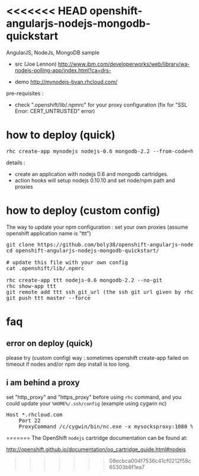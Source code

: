 <<<<<<< HEAD
openshift-angularjs-nodejs-mongodb-quickstart
=============================================
AngularJS, NodeJs, MongoDB sample

- src (Joe Lennon) http://www.ibm.com/developerworks/web/library/wa-nodejs-polling-app/index.html?ca=drs-

- demo http://mynodejs-bvan.rhcloud.com/

pre-requisites :
- check ".openshift/lib/.npmrc" for your proxy configuration (fix for "SSL Error: CERT_UNTRUSTED" error)

# how to deploy (quick) 

<pre>
rhc create-app mynodejs nodejs-0.6 mongodb-2.2 --from-code=https://github.com/boly38/openshift-angularjs-nodejs-mongodb-quickstart.git
</pre>

details :
 - create an application with nodejs 0.6 and mongodb cartridges. 
 - action hooks will setup nodejs 0.10.10 and set node/npm path and proxies

# how to deploy (custom config)
The way to update your npm configuration : set your own proxies
(assume openshift application name is "ttt")
<pre>
git clone https://github.com/boly38/openshift-angularjs-nodejs-mongodb-quickstart.git
cd openshift-angularjs-nodejs-mongodb-quickstart/

# update this file with your own config
cat .openshift/lib/.npmrc

rhc create-app ttt nodejs-0.6 mongodb-2.2 --no-git
rhc show-app ttt
git remote add ttt ssh_git_url (the ssh git url given by rhc show-app ttt)
git push ttt master --force
</pre>


# faq

## error on deploy (quick) 
please try (custom config) way : sometimes openshift create-app failed on timeout if nodes and/or npm dep install is too long.

## i am behind a proxy

set "http_proxy" and "https_proxy" before using <code>rhc</code> command, and you could update your <code>%HOME%/.ssh/config</code> (example using cygwin nc)
<pre>
Host *.rhcloud.com
	Port 22 
	ProxyCommand /c/cygwin/bin/nc.exe -x mysocksproxy:1080 %h %p
</pre>
=======
The OpenShift `nodejs` cartridge documentation can be found at:

http://openshift.github.io/documentation/oo_cartridge_guide.html#nodejs
>>>>>>> 08ecbca004f7536c41cf0212f58c65303b6f1ea7
